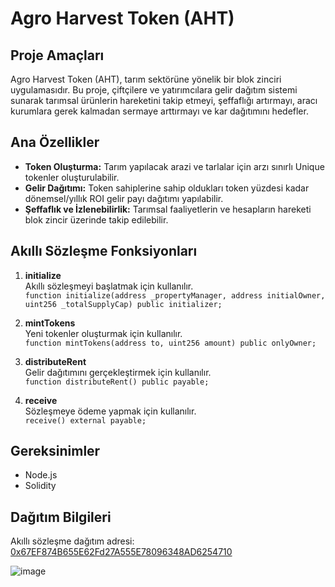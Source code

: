 # Agro Harvest Token (AHT)

## Proje Amaçları

Agro Harvest Token (AHT), tarım sektörüne yönelik bir blok zinciri uygulamasıdır. Bu proje, çiftçilere ve yatırımcılara gelir dağıtım sistemi sunarak tarımsal ürünlerin hareketini takip etmeyi, şeffaflığı artırmayı, aracı kurumlara gerek kalmadan sermaye arttırmayı ve kar dağıtımını hedefler.

## Ana Özellikler

- **Token Oluşturma:** Tarım yapılacak arazi ve tarlalar için arzı sınırlı Unique tokenler oluşturulabilir.
- **Gelir Dağıtımı:** Token sahiplerine sahip oldukları token yüzdesi kadar dönemsel/yıllık ROI gelir payı dağıtımı yapılabilir.
- **Şeffaflık ve İzlenebilirlik:** Tarımsal faaliyetlerin ve hesapların hareketi blok zincir üzerinde takip edilebilir.

## Akıllı Sözleşme Fonksiyonları

1. **initialize**  
   Akıllı sözleşmeyi başlatmak için kullanılır.  
   `function initialize(address _propertyManager, address initialOwner, uint256 _totalSupplyCap) public initializer;`

2. **mintTokens**  
   Yeni tokenler oluşturmak için kullanılır.  
   `function mintTokens(address to, uint256 amount) public onlyOwner;`

3. **distributeRent**  
   Gelir dağıtımını gerçekleştirmek için kullanılır.  
   `function distributeRent() public payable;`

4. **receive**  
   Sözleşmeye ödeme yapmak için kullanılır.  
   `receive() external payable;`

## Gereksinimler

- Node.js
- Solidity

## Dağıtım Bilgileri

Akıllı sözleşme dağıtım adresi: [0x67EF874B655E62Fd27A555E78096348AD6254710](https://sepolia.scrollscan.com/address/0x67EF874B655E62Fd27A555E78096348AD6254710)

![image](https://github.com/user-attachments/assets/d68b2bf8-cd20-44f6-b98f-26bb8abfa2d0)
